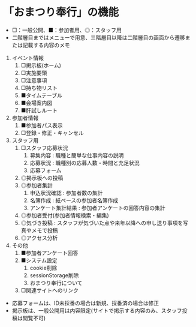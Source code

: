 # 「おまつり奉行」の機能

- □：一般公開、■：参加者用、◎：スタッフ用
- 二階層目まではメニューで用意、三階層目以降は二階層目の画面から遷移または記載する内容のメモ

1. イベント情報
   1. □掲示板(ホーム)
   2. □実施要領
   3. □注意事項
   4. □持ち物リスト
   5. ■タイムテーブル
   6. ■会場案内図
   7. ■肝試しルート
2. 参加者情報
   1. ■参加者パス表示
   2. □登録・修正・キャンセル
3. スタッフ用
   1. □スタッフ応募状況
      1. 募集内容 : 職種と簡単な仕事内容の説明
      1. 応募状況 : 職種別の応募人数・時間と充足状況
      1. 応募フォーム
   2. ◎掲示板への投稿
   3. ◎参加者集計
      1. 申込状況確認 : 参加者数の集計
      1. 名簿作成 : 紙ベースの参加者名簿作成
      1. アンケート集計結果 : 参加者アンケートの回答内容の集計
   4. ◎参加者受付(参加者情報検索・編集)
   5. ◎気づき投稿 : スタッフが気づいた点や来年以降への申し送り事項を写真やメモで投稿
   6. ◎アクセス分析
4. その他
   1. ■参加者アンケート回答
   2. ■システム設定
      1. cookie削除
      1. sessionStorage削除
      1. おまつり奉行について
   3. □関連サイトへのリンク

- 応募フォームは、ID未採番の場合は新規、採番済の場合は修正
- 掲示板は、一般公開用は内容限定(サイトで掲示する内容のみ、スタッフ投稿は閲覧不可)